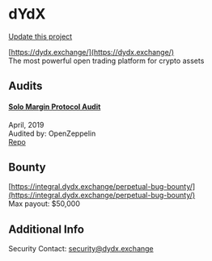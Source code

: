 
# dYdX

[Update this project](https://github.com/ConsenSys/blockchainSecurityDB/edit/master/projects/dydx.json)
  
[https://dydx.exchange/](https://dydx.exchange/)<br>
The most powerful open trading platform for crypto assets


## Audits



#### [Solo Margin Protocol Audit](https://blog.openzeppelin.com/solo-margin-protocol-audit-30ac2aaf6b10/)

April, 2019<br>
Audited by: OpenZeppelin<br>
[Repo](https://github.com/dydxprotocol/solo/)<br>
      

  

## Bounty

[https://integral.dydx.exchange/perpetual-bug-bounty/](https://integral.dydx.exchange/perpetual-bug-bounty/)<br>
Max payout: $50,000


## Additional Info

Security Contact: security@dydx.exchange
